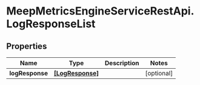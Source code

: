 # MeepMetricsEngineServiceRestApi.LogResponseList

## Properties
Name | Type | Description | Notes
------------ | ------------- | ------------- | -------------
**logResponse** | [**[LogResponse]**](LogResponse.md) |  | [optional] 


